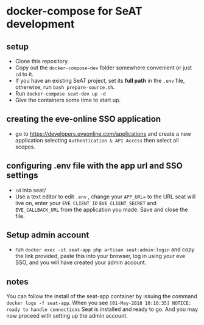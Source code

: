 # docker-compose for SeAT development

## setup
- Clone this repository.
- Copy out the `docker-compose-dev` folder somewhere  convenient or just `cd` to it.
- If you have an existing SeAT project, set its **full path** in the `.env` file, otherwise, run `bash prepare-source.sh`.
- Run `docker-compose seat-dev up -d`
- Give the containers some time to start up.
## creating the eve-online SSO application
- go to https://developers.eveonline.com/applications and create a new application selecting `Authentication & API Access` then select all scopes.
## configuring .env file with the app url and SSO settings
- `cd` into seat/
- Use a text editor to edit `.env` , change your `APP_URL=` to the URL seat will live on, enter your `EVE_CLIENT_ID` `EVE_CLIENT_SECRET` and `EVE_CALLBACK_URL` from the application you made. Save and close the file.
## Setup admin account
- run `docker exec -it seat-app php artisan seat:admin:login` and copy the link provided, paste this into your browser, log in using your eve SSO, and you will have created your admin account.




## notes
You can follow the install of the seat-app container by issuing the command `docker logs -f seat-app`.
When you see `[01-May-2018 10:10:35] NOTICE: ready to handle connections`
Seat is installed and ready to go. And you may now proceed with setting up the admin account.
